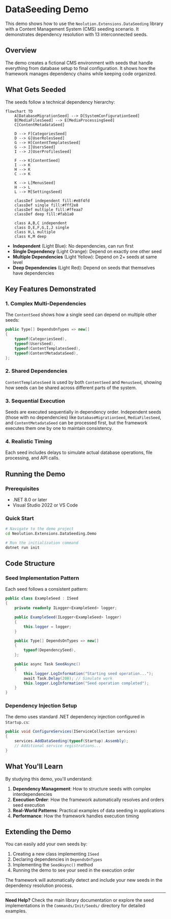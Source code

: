 # DataSeeding Demo

This demo shows how to use the `Neolution.Extensions.DataSeeding` library with a Content Management System (CMS) seeding scenario. It demonstrates dependency resolution with 13 interconnected seeds.

## Overview

The demo creates a fictional CMS environment with seeds that handle everything from database setup to final configuration. It shows how the framework manages dependency chains while keeping code organized.

## What Gets Seeded

The seeds follow a technical dependency hierarchy:

```mermaid
flowchart TD
    A[DatabaseMigrationSeed] --> D[SystemConfigurationSeed]
    B[MediaFilesSeed] --> E[MediaProcessingSeed]
    C[ContentMetadataSeed]
    
    D --> F[CategoriesSeed]
    D --> G[UserRolesSeed]
    G --> H[ContentTemplatesSeed]
    G --> I[UsersSeed]
    I --> J[UserProfilesSeed]
    
    F --> K[ContentSeed]
    I --> K
    H --> K
    C --> K
    
    K --> L[MenusSeed]
    H --> L
    L --> M[SettingsSeed]
    
    classDef independent fill:#e8f4fd
    classDef single fill:#fff2e8
    classDef multiple fill:#ffeaa7
    classDef deep fill:#fab1a0
    
    class A,B,C independent
    class D,E,F,G,I,J single
    class H,L multiple
    class K,M deep
```

- **Independent** (Light Blue): No dependencies, can run first
- **Single Dependency** (Light Orange): Depend on exactly one other seed
- **Multiple Dependencies** (Light Yellow): Depend on 2+ seeds at same level
- **Deep Dependencies** (Light Red): Depend on seeds that themselves have dependencies

## Key Features Demonstrated

### 1. Complex Multi-Dependencies

The `ContentSeed` shows how a single seed can depend on multiple other seeds:

```csharp
public Type[] DependsOnTypes => new[]
{
    typeof(CategoriesSeed),
    typeof(UsersSeed),
    typeof(ContentTemplatesSeed),
    typeof(ContentMetadataSeed),
};
```

### 2. Shared Dependencies

`ContentTemplatesSeed` is used by both `ContentSeed` and `MenusSeed`, showing how seeds can be shared across different parts of the system.

### 3. Sequential Execution

Seeds are executed sequentially in dependency order. Independent seeds (those with no dependencies) like `DatabaseMigrationSeed`, `MediaFilesSeed`, and `ContentMetadataSeed` can be processed first, but the framework executes them one by one to maintain consistency.

### 4. Realistic Timing

Each seed includes delays to simulate actual database operations, file processing, and API calls.

## Running the Demo

### Prerequisites

- .NET 8.0 or later
- Visual Studio 2022 or VS Code

### Quick Start

```bash
# Navigate to the demo project
cd Neolution.Extensions.DataSeeding.Demo

# Run the initialization command
dotnet run init
```

## Code Structure

### Seed Implementation Pattern

Each seed follows a consistent pattern:

```csharp
public class ExampleSeed : ISeed
{
    private readonly ILogger<ExampleSeed> logger;

    public ExampleSeed(ILogger<ExampleSeed> logger)
    {
        this.logger = logger;
    }

    public Type[] DependsOnTypes => new[]
    {
        typeof(DependencySeed),
    };

    public async Task SeedAsync()
    {
        this.logger.LogInformation("Starting seed operation...");
        await Task.Delay(200); // Simulate work
        this.logger.LogInformation("Seed operation completed");
    }
}
```

### Dependency Injection Setup

The demo uses standard .NET dependency injection configured in `Startup.cs`:

```csharp
public void ConfigureServices(IServiceCollection services)
{
    services.AddDataSeeding(typeof(Startup).Assembly);
    // Additional service registrations...
}
```

## What You'll Learn

By studying this demo, you'll understand:

1. **Dependency Management**: How to structure seeds with complex interdependencies
2. **Execution Order**: How the framework automatically resolves and orders seed execution
3. **Real-World Patterns**: Practical examples of data seeding in applications
4. **Performance**: How the framework handles execution timing

## Extending the Demo

You can easily add your own seeds by:

1. Creating a new class implementing `ISeed`
2. Declaring dependencies in `DependsOnTypes`
3. Implementing the `SeedAsync()` method
4. Running the demo to see your seed in the execution order

The framework will automatically detect and include your new seeds in the dependency resolution process.

---

**Need Help?** Check the main library documentation or explore the seed implementations in the `Commands/Init/Seeds/` directory for detailed examples.
